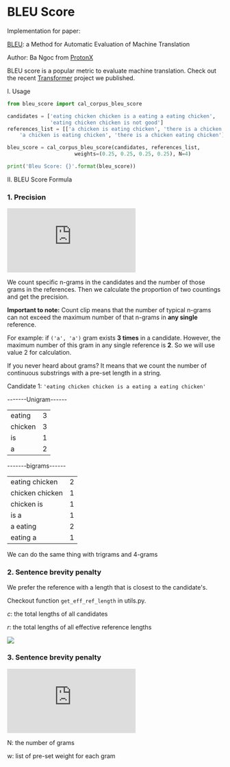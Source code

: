 
# BLEU Score

Implementation for paper: 

[BLEU](https://aclanthology.org/P02-1040.pdf): a Method for Automatic Evaluation of Machine Translation

Author: Ba Ngoc from [ProtonX](https://protonx.ai/)

BLEU score is a popular metric to evaluate machine translation. Check out the recent [Transformer](https://github.com/bangoc123/transformer) project we published.

I. Usage

```python
from bleu_score import cal_corpus_bleu_score

candidates = ['eating chicken chicken is a eating a eating chicken',
              'eating chicken chicken is not good']
references_list = [['a chicken is eating chicken', 'there is a chicken eating chicken'], [
    'a chicken is eating chicken', 'there is a chicken eating chicken']]

bleu_score = cal_corpus_bleu_score(candidates, references_list,
                      weights=(0.25, 0.25, 0.25, 0.25), N=4)

print('Bleu Score: {}'.format(bleu_score))
```

II. BLEU Score Formula

### 1. Precision
<!-- $$
    p_n = \frac{\sum_{C \ \in \ \left \{ Candidates \right \}} \sum_{n-gram \ \in \ C} Count_{clip}(n-gram) }{\sum_{C' \ \in \ \left \{ Candidates \right \}} \sum_{n-gram' \ \in \ C'} Count(n-gram')} 
$$ -->

![Precision](https://latex.codecogs.com/gif.latex?p_n%20%3D%20%5Cfrac%7B%5Csum_%7BC%20%5C%20%5Cin%20%5C%20%5C%7B%20Candidates%20%5C%7D%7D%20%5Csum_%7Bn-gram%20%5C%20%5Cin%20%5C%20C%7D%20Count_%7Bclip%7D%28n-gram%29%20%7D%7B%5Csum_%7BC%27%20%5C%20%5Cin%20%5C%20%5C%7B%20Candidates%20%5C%7D%7D%20%5Csum_%7Bn-gram%27%20%5C%20%5Cin%20%5C%20C%27%7D%20Count%28n-gram%27%29%7D)

We count specific n-grams in the candidates and the number of those grams in the references. Then we calculate the proportion of two countings and get the precision.

**Important to note:** Count clip means that the number of typical n-grams can not exceed the maximum number of that n-grams in **any single** reference.

For example: if `('a', 'a')` gram exists **3 times** in a candidate. However, the maximum number of this gram in any single reference is **2**. So we will use value 2 for calculation.

If you never heard about grams? It means that we count the number of continuous substrings with a pre-set length in a string.

Candidate 1: `'eating chicken chicken is a eating a eating chicken'`

-------Unigram------

|   |   |
|---|---|
eating | 3
chicken | 3
is | 1
a | 2

-------bigrams------

|   |   |
|---|---|
eating chicken | 2
chicken chicken | 1
chicken is | 1
is a | 1
a eating | 2
eating a | 1

We can do the same thing with trigrams and 4-grams

### 2. Sentence brevity penalty

We prefer the reference with a length that is closest to the candidate's.

Checkout function `get_eff_ref_length` in utils.py.

$c$: the total lengths of all candidates

$r$: the total lengths of all effective reference lengths

<!-- $$

\text{BP} = \left\{\begin{matrix} 1 \ \ \ \text{if}  \ \ \ c > r
\\ e^{1-\frac{r}{c}}

\end{matrix}\right.

$$ -->

<img src='https://latex.codecogs.com/gif.latex?%5Ctext%7BBP%7D%20%3D%20%5Cleft%5C%7B%5Cbegin%7Bmatrix%7D%201%20%5C%20%5C%20%5C%20%5Ctext%7Bif%7D%20%5C%20%5C%20%5C%20c%20%3E%20r%20%5C%5C%20e%5E%7B1-%5Cfrac%7Br%7D%7Bc%7D%7D%20%5Cend%7Bmatrix%7D%5Cright.' />


### 3. Sentence brevity penalty


<!-- $$
\text{BLEU} = \text{BP} * \text{exp} \begin{Bmatrix}
\sum_{n=1}^{N}w_n\log{p_n}
\end{Bmatrix}

$$ -->


![](https://latex.codecogs.com/gif.latex?%5Ctext%7BBLEU%7D%20%3D%20%5Ctext%7BBP%7D%20*%20%5Ctext%7Bexp%7D%20%5Cbegin%7BBmatrix%7D%20%5Csum_%7Bn%3D1%7D%5E%7BN%7Dw_n%5Clog%7Bp_n%7D%20%5Cend%7BBmatrix%7D)

N: the number of grams


w: list of pre-set weight for each gram
